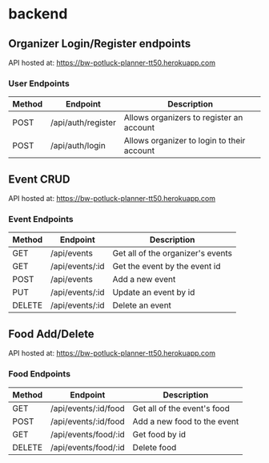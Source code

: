 # backend

Organizer Login/Register endpoints
----------------------------------
API hosted at: https://bw-potluck-planner-tt50.herokuapp.com
### User Endpoints 
| Method | Endpoint           | Description                                 |
| ------ | ------------------ | --------------------------------------------|
| POST   | /api/auth/register | Allows organizers to register an account    |
| POST   | /api/auth/login    | Allows organizer to login to their account  |

Event CRUD
------------------------
API hosted at: https://bw-potluck-planner-tt50.herokuapp.com
### Event Endpoints 
| Method | Endpoint           | Description                                 |
| ------ | ------------------ | --------------------------------------------|
| GET    | /api/events        | Get all of the organizer's events           |
| GET    | /api/events/:id    | Get the event by the event id               |
| POST   | /api/events        | Add a new event                             |
| PUT    | /api/events/:id    | Update an event by id                       |
| DELETE | /api/events/:id    | Delete an event                             |

Food Add/Delete
------------------------
API hosted at: https://bw-potluck-planner-tt50.herokuapp.com
### Food Endpoints 
| Method | Endpoint               | Description                                 |
| ------ | ---------------------- | --------------------------------------------|
| GET    | /api/events/:id/food   | Get all of the event's food                 |
| POST   | /api/events/:id/food   | Add a new food to the event                 |
| GET    | /api/events/food/:id   | Get food by id                              |
| DELETE | /api/events/food/:id   | Delete food                                 |
